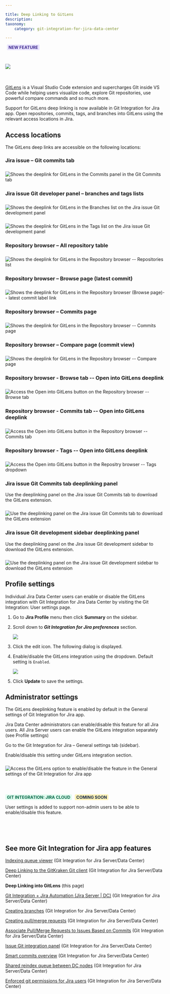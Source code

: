 ```yaml
---

title: Deep Linking to GitLens
description:
taxonomy:
    category: git-integration-for-jira-data-center

---
```


<b style='background-color:#EAE5FE; padding:1px 5px; color:#412C92; border-radius:3px; margin: 0 5px; font-size: small;'>NEW FEATURE</b>
<br>

<img src='https://www.gitkraken.com/wp-content/uploads/2023/01/Group-17491.svg' style='margin:30px auto 35px auto;' />

[GitLens](https://www.gitkraken.com/gitlens) is a Visual Studio Code extension and supercharges GIt inside VS Code while helping users visualize code, explore Git repositories, use powerful compare commands and so much more.

Support for GitLens deep linking is now available in Git Integration for Jira app. Open repositories, commits, tags, and branches into GitLens using the relevant access locations in Jira.

## Access locations

The GitLens deep links are accessible on the following locations:

### Jira issue – Git commits tab

<img src='/wp-content/uploads/gij-gitserverdc-deeplink-gitlens-issue-git-commits.png' style='margin:25px auto;display:block;' alt='Shows the deeplink for GitLens in the Commits panel in the Git Commits tab' />

### Jira issue Git developer panel – branches and tags lists

<img src='/wp-content/uploads/gij-gitserverdc-deeplink-gitlens-issue-branches.png' style='margin:25px auto;display:block;' alt='Shows the deeplink for GitLens in the Branches list on the Jira issue Git development panel' />

<img src='/wp-content/uploads/gij-gitserverdc-deeplink-gitlens-issue-tags.png' style='margin:0 auto 25px auto;display:block;' alt='Shows the deeplink for GitLens in the Tags list on the Jira issue Git development panel' />

### Repository browser – All repository table

<img src='/wp-content/uploads/gij-gitserverdc-deeplink-gitlens-repo-browser-actions.png' style='margin:25px auto;display:block;' alt='Shows the deeplink for GitLens in the Repository browser -- Repositories list' />

### Repository browser – Browse page (latest commit)

<img src='/wp-content/uploads/gij-gitserverdc-deeplink-gitlens-repo-browser-latest-commit.png' style='margin:25px auto;display:block;' alt='Shows the deeplink for GitLens in the Repository browser (Browse page)-- latest commit label link' />

### Repository browser – Commits page

<img src='/wp-content/uploads/gij-gitserverdc-deeplink-gitlens-repo-browser-commit.png' style='margin:25px auto;display:block;' alt='Shows the deeplink for GitLens in the Repository browser -- Commits page' />

### Repository browser – Compare page (commit view)

<img src='/wp-content/uploads/gij-gitserverdc-deeplink-gitlens-repo-browser-compare.png' style='margin:25px auto;display:block;' alt='Shows the deeplink for GitLens in the Repository browser -- Compare page' />

### Repository browser - Browse tab -- Open into GitLens deeplink

<img src='/wp-content/uploads/gij-gitserverdc-deeplink-gitlens-repo-browser-open-link.png'  style='margin:25px auto;display:block;' alt='Access the Open into GitLens button on the Repository browser -- Browse tab' />

### Repository browser - Commits tab -- Open into GitLens deeplink

<img src='/wp-content/uploads/gij-gitserverdc-deeplink-gitlens-repo-browser-open-link-commits.png'  style='margin:25px auto;display:block;' alt='Access the Open into GitLens button in the Repository browser -- Commits tab' />

### Repository browser - Tags -- Open into GitLens deeplink

<img src='/wp-content/uploads/gij-gitserverdc-deeplink-gitlens-open-button-repo-browser-tags.png'  style='margin:25px auto;display:block;' alt='Access the Open into GitLens button in the Repositry browser -- Tags dropdown' />

### Jira issue Git Commits tab deeplinking panel

Use the deeplinking panel on the Jira issue Git Commits tab to download the GitLens extension.

<img src='/wp-content/uploads/gij-gitserverdc-deeplink-gitlens-open-button-git-commits-issue-tab.png' style='margin:25px auto;display:block;' alt='Use the deeplinking panel on the Jira issue Git Commits tab to download the GitLens extension' />

### Jira issue Git development sidebar deeplinking panel

Use the deeplinking panel on the Jira issue Git development sidebar to download the GitLens extension.

<img src='/wp-content/uploads/gij-gitserverdc-deeplink-gitlens-open-button-dev-panel.png' style='margin:25px auto;display:block;' alt='Use the deeplinking panel on the Jira issue Git development sidebar to download the GitLens extension' />

## Profile settings

Individual Jira Data Center users can enable or disable the GitLens integration with Git Integration for Jira Data Center by visiting the Git Integration: User settings page.

1.  Go to **Jira Profile** menu then click **Summary** on the sidebar.

2.  Scroll down to _**Git Integration for Jira preferences**_ section.

    ![](/wp-content/uploads/gij-gitserver-gitlens-deeplinking-profile-cfg.png)

3.  Click the edit icon. The following dialog is displayed.

4.  Enable/disable the GitLens integration using the dropdown. Default setting is `Enabled`.

    ![](/wp-content/uploads/gij-gitserver-gitlens-deeplinking-profile-prefs-gitlens.png)

5.  Click **Update** to save the settings.

## Administrator settings

The GitLens deeplinking feature is enabled by default in the General settings of Git Integration for Jira app.

Jira Data Center administrators can enable/disable this feature for all Jira users. All Jira Server users can enable the GitLens integration separately (see Profile settings)

Go to the Git Integration for Jira – General settings tab (sidebar).

Enable/disable this setting under GitLens integration section.

<img src='/wp-content/uploads/gij-gitserverdc-deeplink-gitlens-general-settings.png'  style='margin:25px auto;display:block;' alt='Access the GitLens option to enable/disable the feature in the General settings of the Git Integration for Jira app' />

<br>

<b style='background-color:#E2FCEF; padding:1px 5px; color:#006745; border-radius:3px; margin: 0 5px 5px 0; font-size: small;'>GIT INTEGRATION: JIRA CLOUD</b> <b style='background-color:#FFF1B6; padding:1px 5px; color:#172A4C; border-radius:3px; margin: 0 5px 5px 0; font-size: small;'>COMING SOON</b>

User settings is added to support non-admin users to be able to enable/disable this feature.

<br>

<p>&nbsp;</p>

## See more Git Integration for Jira app features

[Indexing queue viewer](/git-integration-for-jira-data-center/Indexing-queue-viewer-gij-self-managed) (Git Integration for Jira Server/Data Center)

[Deep Linking to the GitKraken Git client](/git-integration-for-jira-data-center/Deep-Linking-to-the-GitKraken-Git-client-gij-self-managed) (Git Integration for Jira Server/Data Center)

**Deep Linking into GitLens** (this page)

[Git Integration + Jira Automation (Jira Server \| DC)](/git-integration-for-jira-data-center/Git-integration-plus-Jira-automation-gij-self-managed) (Git Integration for Jira Server/Data Center)

[Creating branches](/git-integration-for-jira-data-center/Creating-branches-gij-self-managed) (Git Integration for Jira Server/Data Center)

[Creating pull/merge requests](/git-integration-for-jira-data-center/Creating-pull-merge-requests-gij-self-managed) (Git Integration for Jira Server/Data Center)

[Associate Pull/Merge Requests to Issues Based on Commits](/git-integration-for-jira-data-center/Associate-Pull-Merge-Requests-to-Issues-Based-on-Commits-gij-self-managed) (Git Integration for Jira Server/Data Center)

[Issue Git integration panel](/git-integration-for-jira-data-center/Issue-Git-integration-panel-gij-self-managed) (Git Integration for Jira Server/Data Center)

[Smart commits overview](/git-integration-for-jira-data-center/Smart-commits-overview-gij-self-managed) (Git Integration for Jira Server/Data Center)

[Shared reindex queue between DC nodes](/git-integration-for-jira-data-center/Shared-reindex-queue-between-DC-nodes-gij-self-managed) (Git Integration for Jira Server/Data Center)

[Enforced git permissions for Jira users](/git-integration-for-jira-data-center/Enforced-git-permissions-for-Jira-users-gij-self-managed) (Git Integration for Jira Server/Data Center)

